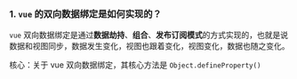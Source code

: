 ### 1. `vue` 的双向数据绑定是如何实现的？

`vue` 双向数据绑定是通过**数据劫持**、**组合**、**发布订阅模式**的方式实现的，也就是说数据和视图同步，数据发生变化，视图也跟着变化，视图变化，数据也随之变化。

核心：关于 vue 双向数据绑定，其核心方法是 `Object.defineProperty()`


